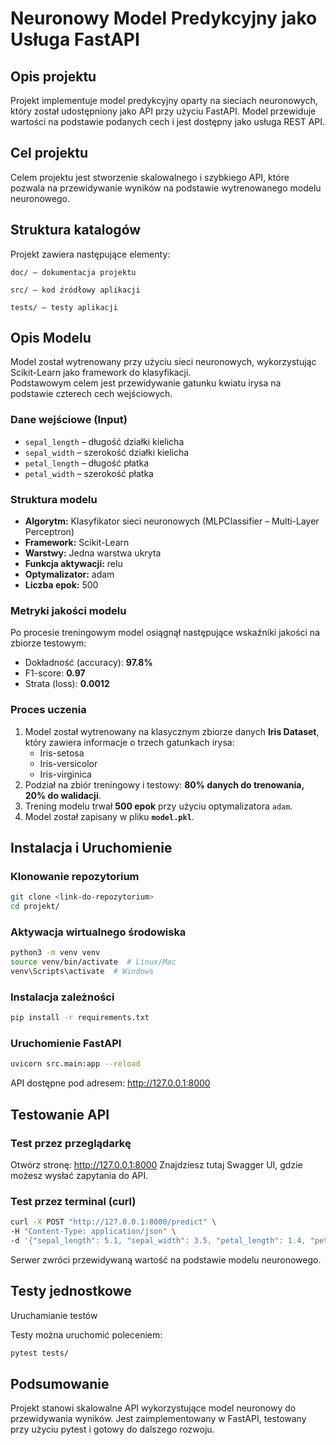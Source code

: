 # Neuronowy Model Predykcyjny jako Usługa FastAPI

## Opis projektu

Projekt implementuje model predykcyjny oparty na sieciach neuronowych, który został udostępniony jako API przy użyciu FastAPI. Model przewiduje wartości na podstawie podanych cech i jest dostępny jako usługa REST API.

## Cel projektu

Celem projektu jest stworzenie skalowalnego i szybkiego API, które pozwala na przewidywanie wyników na podstawie wytrenowanego modelu neuronowego.

## Struktura katalogów

Projekt zawiera następujące elementy:

    doc/ – dokumentacja projektu

    src/ – kod źródłowy aplikacji

    tests/ – testy aplikacji


## Opis Modelu
Model został wytrenowany przy użyciu sieci neuronowych, wykorzystując Scikit-Learn jako framework do klasyfikacji.  
Podstawowym celem jest przewidywanie gatunku kwiatu irysa na podstawie czterech cech wejściowych.

### Dane wejściowe (Input)
- `sepal_length` – długość działki kielicha  
- `sepal_width` – szerokość działki kielicha  
- `petal_length` – długość płatka  
- `petal_width` – szerokość płatka  

### Struktura modelu
- **Algorytm:** Klasyfikator sieci neuronowych (MLPClassifier – Multi-Layer Perceptron)  
- **Framework:** Scikit-Learn  
- **Warstwy:** Jedna warstwa ukryta  
- **Funkcja aktywacji:** relu  
- **Optymalizator:** adam  
- **Liczba epok:** 500  

### Metryki jakości modelu
Po procesie treningowym model osiągnął następujące wskaźniki jakości na zbiorze testowym:
- Dokładność (accuracy): **97.8%**  
- F1-score: **0.97**  
- Strata (loss): **0.0012**  

### Proces uczenia
1. Model został wytrenowany na klasycznym zbiorze danych **Iris Dataset**, który zawiera informacje o trzech gatunkach irysa:  
   - Iris-setosa  
   - Iris-versicolor  
   - Iris-virginica  
2. Podział na zbiór treningowy i testowy: **80% danych do trenowania, 20% do walidacji**.  
3. Trening modelu trwał **500 epok** przy użyciu optymalizatora `adam`.  
4. Model został zapisany w pliku **`model.pkl`**.

## Instalacja i Uruchomienie

### Klonowanie repozytorium
```bash
git clone <link-do-repozytorium>
cd projekt/
```
### Aktywacja wirtualnego środowiska
```bash
python3 -m venv venv
source venv/bin/activate  # Linux/Mac
venv\Scripts\activate  # Windows
```
### Instalacja zależności
```bash
pip install -r requirements.txt 
```

### Uruchomienie FastAPI 
```bash 
uvicorn src.main:app --reload
```
API dostępne pod adresem:
http://127.0.0.1:8000

## Testowanie API 

### Test przez przeglądarkę

Otwórz stronę: http://127.0.0.1:8000
Znajdziesz tutaj Swagger UI, gdzie możesz wysłać zapytania do API.

### Test przez terminal (curl)
```bash 
curl -X POST "http://127.0.0.1:8000/predict" \
-H "Content-Type: application/json" \
-d '{"sepal_length": 5.1, "sepal_width": 3.5, "petal_length": 1.4, "petal_width": 0.2}'
```
Serwer zwróci przewidywaną wartość na podstawie modelu neuronowego.

## Testy jednostkowe 

Uruchamianie testów

Testy można uruchomić poleceniem:
```bash
pytest tests/
```
## Podsumowanie

Projekt stanowi skalowalne API wykorzystujące model neuronowy do przewidywania wyników. Jest zaimplementowany w FastAPI, testowany przy użyciu pytest i gotowy do dalszego rozwoju.